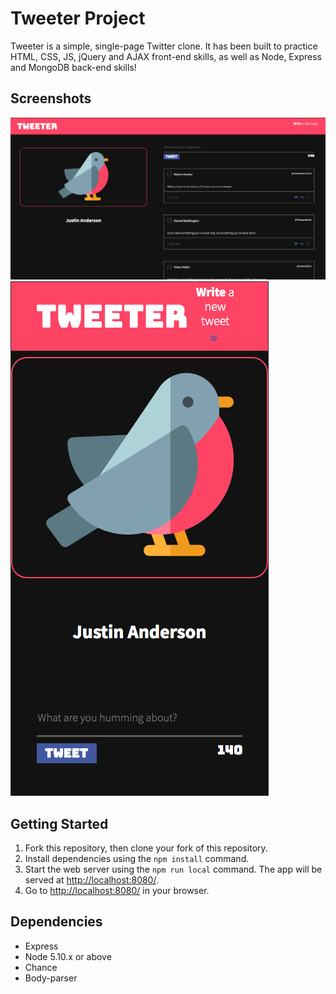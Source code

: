 # Tweeter Project

Tweeter is a simple, single-page Twitter clone. It has been built to practice HTML, CSS, JS, jQuery and AJAX front-end skills, as well as Node, Express and MongoDB back-end skills!

## Screenshots
!["Screenshot of Desktop View"](https://github.com/Janderson1924/tweeter/blob/master/docs/desktop-view.png?raw=true)
!["Screenshot of Desktop View"](https://github.com/Janderson1924/tweeter/blob/master/docs/mobile-view.png?raw=true)

## Getting Started

1. Fork this repository, then clone your fork of this repository.
2. Install dependencies using the `npm install` command.
3. Start the web server using the `npm run local` command. The app will be served at <http://localhost:8080/>.
4. Go to <http://localhost:8080/> in your browser.


## Dependencies

- Express
- Node 5.10.x or above
- Chance
- Body-parser

